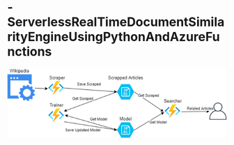 # -ServerlessRealTimeDocumentSimilarityEngineUsingPythonAndAzureFunctions

![Data Flow](./azure_data_flow.png)